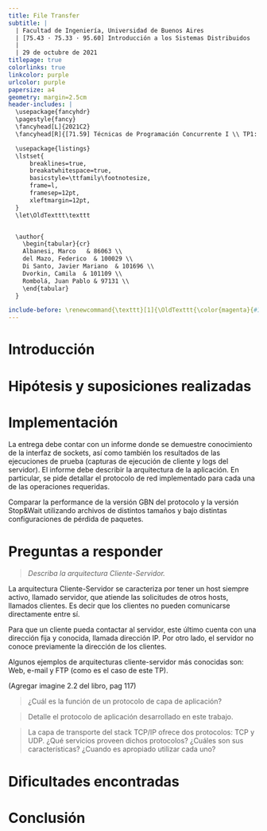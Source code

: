 ```yaml
---
title: File Transfer
subtitle: |
  | Facultad de Ingeniería, Universidad de Buenos Aires
  | [75.43 · 75.33 · 95.60] Introducción a los Sistemas Distribuidos
  |
  | 29 de octubre de 2021
titlepage: true
colorlinks: true
linkcolor: purple
urlcolor: purple
papersize: a4
geometry: margin=2.5cm
header-includes: |
  \usepackage{fancyhdr}
  \pagestyle{fancy}
  \fancyhead[L]{2021C2}
  \fancyhead[R]{[71.59] Técnicas de Programación Concurrente I \\ TP1: File Transfer}

  \usepackage{listings}
  \lstset{
      breaklines=true,
      breakatwhitespace=true,
      basicstyle=\ttfamily\footnotesize,
      frame=l,
      framesep=12pt,
      xleftmargin=12pt,
  }
  \let\OldTexttt\texttt


  \author{
    \begin{tabular}{cr}
    Albanesi, Marco   & 86063 \\
    del Mazo, Federico  & 100029 \\
    Di Santo, Javier Mariano  & 101696 \\
    Dvorkin, Camila  & 101109 \\
    Rombolá, Juan Pablo & 97131 \\
    \end{tabular}
  }

include-before: \renewcommand{\texttt}[1]{\OldTexttt{\color{magenta}{#1}}}
---
```


<!-- para generar el informe: pandoc informe.md -o informe.pdf -->

# Introducción

# Hipótesis y suposiciones realizadas

# Implementación

La entrega debe contar con un informe donde se demuestre conocimiento de la interfaz de sockets, así como también los resultados de las ejecuciones de prueba (capturas de ejecución de cliente y logs del servidor). El informe debe describir la arquitectura de la aplicación. En particular, se pide detallar el protocolo de red implementado para cada una de las operaciones requeridas.

Comparar la performance de la versión GBN del protocolo y la versión Stop&Wait utilizando archivos de distintos tamaños y bajo distintas configuraciones de pérdida de paquetes.

# Preguntas a responder

> _Describa la arquitectura Cliente-Servidor._

La arquitectura Cliente-Servidor se caracteriza por tener un host siempre activo, llamado servidor, que atiende las solicitudes de otros hosts, llamados clientes. Es decir que los clientes no pueden comunicarse directamente entre sí.

Para que un cliente pueda contactar al servidor, este último cuenta con una dirección fija y conocida, llamada dirección IP. Por otro lado, el servidor no conoce previamente la dirección de los clientes.

Algunos ejemplos de arquitecturas cliente-servidor más conocidas son: Web, e-mail y FTP (como es el caso de este TP).

(Agregar imagine 2.2 del libro, pag 117)

> ¿Cuál es la función de un protocolo de capa de aplicación?

> Detalle el protocolo de aplicación desarrollado en este trabajo.

> La capa de transporte del stack TCP/IP ofrece dos protocolos: TCP y UDP. ¿Qué servicios proveen dichos protocolos? ¿Cuáles son sus características? ¿Cuando es apropiado utilizar cada uno?

# Dificultades encontradas

# Conclusión

